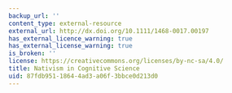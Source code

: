```yaml
---
backup_url: ''
content_type: external-resource
external_url: http://dx.doi.org/10.1111/1468-0017.00197
has_external_licence_warning: true
has_external_license_warning: true
is_broken: ''
license: https://creativecommons.org/licenses/by-nc-sa/4.0/
title: Nativism in Cognitive Science
uid: 87fdb951-1864-4ad3-a06f-3bbce0d213d0
---
```

